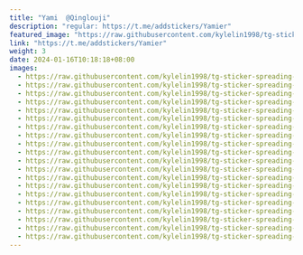 ```yaml
---
title: "Yami  @Qinglouji"
description: "regular: https://t.me/addstickers/Yamier"
featured_image: "https://raw.githubusercontent.com/kylelin1998/tg-sticker-spreading-worldwide-images/main/img/4d335ce6-367b-499a-a676-7e716c5e438b.jpg"
link: "https://t.me/addstickers/Yamier"
weight: 3
date: 2024-01-16T10:18:18+08:00
images:
  - https://raw.githubusercontent.com/kylelin1998/tg-sticker-spreading-worldwide-images/main/img/4d335ce6-367b-499a-a676-7e716c5e438b.jpg
  - https://raw.githubusercontent.com/kylelin1998/tg-sticker-spreading-worldwide-images/main/img/56f9230d-486e-4180-87c7-3b67ac96fc09.jpg
  - https://raw.githubusercontent.com/kylelin1998/tg-sticker-spreading-worldwide-images/main/img/265e2843-b6e5-49f5-a56d-69f345ccebb2.jpg
  - https://raw.githubusercontent.com/kylelin1998/tg-sticker-spreading-worldwide-images/main/img/382f14cb-3f8d-4d78-b44a-748bb6ce004d.jpg
  - https://raw.githubusercontent.com/kylelin1998/tg-sticker-spreading-worldwide-images/main/img/bd9ac0ed-9fef-41ab-86e9-4af832ca8dde.jpg
  - https://raw.githubusercontent.com/kylelin1998/tg-sticker-spreading-worldwide-images/main/img/1818fb45-56c9-4721-bbb2-d456fe32cd80.jpg
  - https://raw.githubusercontent.com/kylelin1998/tg-sticker-spreading-worldwide-images/main/img/8e11b6c7-9571-4259-9ac3-7efd8c58064a.jpg
  - https://raw.githubusercontent.com/kylelin1998/tg-sticker-spreading-worldwide-images/main/img/b2920312-1a81-44b1-b4dd-322c61cc126b.jpg
  - https://raw.githubusercontent.com/kylelin1998/tg-sticker-spreading-worldwide-images/main/img/06e5c7fb-5592-4b8c-b73f-dad802e17a3f.jpg
  - https://raw.githubusercontent.com/kylelin1998/tg-sticker-spreading-worldwide-images/main/img/5e087d6a-35b6-4b31-9876-72da2351fb6c.jpg
  - https://raw.githubusercontent.com/kylelin1998/tg-sticker-spreading-worldwide-images/main/img/fe72dde4-96ce-419a-b0f1-29b37e8ce754.jpg
  - https://raw.githubusercontent.com/kylelin1998/tg-sticker-spreading-worldwide-images/main/img/bf5c2e70-c309-4f71-89c4-4bd45314f502.jpg
  - https://raw.githubusercontent.com/kylelin1998/tg-sticker-spreading-worldwide-images/main/img/37cd08cd-20ac-437a-9fca-ff3988cf2b97.jpg
  - https://raw.githubusercontent.com/kylelin1998/tg-sticker-spreading-worldwide-images/main/img/4679f7a6-6ee6-4586-9e30-12059ecdc6be.jpg
  - https://raw.githubusercontent.com/kylelin1998/tg-sticker-spreading-worldwide-images/main/img/770431f1-efa9-418b-ad80-89c27581c570.jpg
  - https://raw.githubusercontent.com/kylelin1998/tg-sticker-spreading-worldwide-images/main/img/a8e1bdd8-0ab9-44bf-94d2-f91af60248bd.jpg
  - https://raw.githubusercontent.com/kylelin1998/tg-sticker-spreading-worldwide-images/main/img/513a39b8-e6da-4d9e-99ba-6bd0f68abc11.jpg
  - https://raw.githubusercontent.com/kylelin1998/tg-sticker-spreading-worldwide-images/main/img/24ab08ae-4c59-45bf-9f87-a3618c8fce44.jpg
  - https://raw.githubusercontent.com/kylelin1998/tg-sticker-spreading-worldwide-images/main/img/42dc51bc-8b37-4e25-9be8-78d215e2b11d.jpg
  - https://raw.githubusercontent.com/kylelin1998/tg-sticker-spreading-worldwide-images/main/img/77bc446a-0155-4d51-8a18-a6dfc0ce55a5.jpg
---
```

